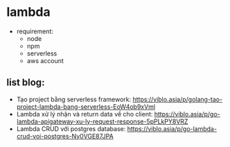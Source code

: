 # lambda

- requirement:
    + node
    + npm
    + serverless
    + aws account

## list blog:
- Tạo project bằng serverless framework: https://viblo.asia/p/golang-tao-project-lambda-bang-serverless-EoW4ob9xVml
- Lambda xử lý nhận và return data về cho client: https://viblo.asia/p/go-lambda-apigateway-xu-ly-request-response-5pPLkPY8VRZ
- Lambda CRUD với postgres database: https://viblo.asia/p/go-lambda-crud-voi-postgres-Ny0VGE87JPA